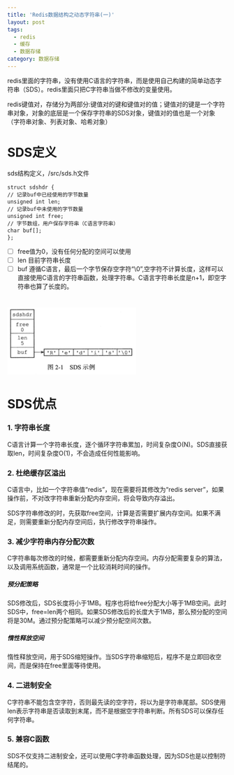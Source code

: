```yaml
---
title: 'Redis数据结构之动态字符串(一)'
layout: post
tags:
  - redis
  - 缓存
  - 数据存储
category: 数据存储
---
```


redis里面的字符串，没有使用C语言的字符串，而是使用自己构建的简单动态字符串（SDS）。redis里面只把C字符串当做不修改的变量使用。

redis键值对，存储分为两部分:键值对的键和键值对的值；键值对的键是一个字符串对象，对象的底层是一个保存字符串的SDS对象，键值对的值也是一个对象（字符串对象、列表对象、哈希对象）

<!--more-->

# SDS定义

sds结构定义，/src/sds.h文件

```
struct sdshdr {
// 记录buf中已经使用的字节数量
unsigned int len;
// 记录buf中未使用的字节数量
unsigned int free;
// 字节数组，用户保存字符串（C语言字符串）
char buf[];
};
```

* [ ] free值为0，没有任何分配的空间可以使用
* [ ] len 目前字符串长度
* [ ] buf 遵循C语言，最后一个字节保存空字符“\0”,空字符不计算长度，这样可以直接使用C语言的字符串函数，处理字符串。C语言字符串长度是n+1，即空字符串也算了长度的。

# ![](/assets/img/redis/2017-01-18-1.png)

# SDS优点

### 1. 字符串长度

C语言计算一个字符串长度，逐个循环字符串累加，时间复杂度O\(N\)。SDS直接获取len，时间复杂度O\(1\)，不会造成任何性能影响。

### 2. 杜绝缓存区溢出

C语言中，比如一个字符串值“redis”，现在需要将其修改为“redis server”，如果操作前，不对改字符串重新分配内存空间，将会导致内存溢出。

SDS字符串修改的时，先获取free空间，计算是否需要扩展内存空间。如果不满足，则需要重新分配内存空间后，执行修改字符串操作。

### 3. 减少字符串内存分配次数

C字符串每次修改的时候，都需要重新分配内存空间。内存分配需要复杂的算法，以及调用系统函数，通常是一个比较消耗时间的操作。

##### 预分配策略

SDS修改后，SDS长度将小于1MB。程序也将给free分配大小等于1MB空间。此时SDS中，free=len两个相同。如果SDS修改后的长度大于1MB，那么预分配的空间将是30M。通过预分配策略可以减少预分配空间次数。

##### 惰性释放空间

惰性释放空间，用于SDS缩短操作。当SDS字符串缩短后，程序不是立即回收空间，而是保持在free里面等待使用。

### 4. 二进制安全

C字符串不能包含空字符，否则最先读的空字符，将以为是字符串尾部。SDS使用len表示字符串是否读取到末尾，而不是根据空字符串判断。所有SDS可以保存任何字符串。

### 5. 兼容C函数

SDS不仅支持二进制安全，还可以使用C字符串函数处理，因为SDS也是以控制符结尾的。




